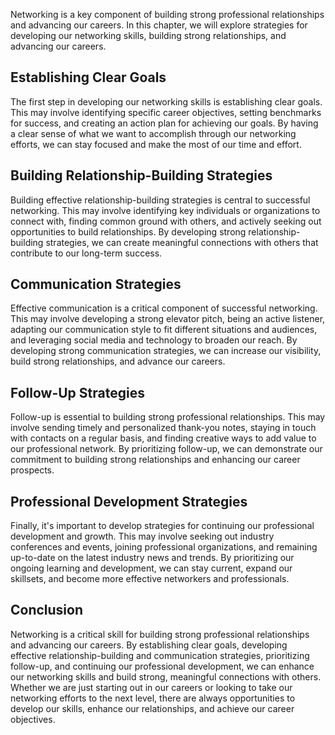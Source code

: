 
Networking is a key component of building strong professional relationships and advancing our careers. In this chapter, we will explore strategies for developing our networking skills, building strong relationships, and advancing our careers.

Establishing Clear Goals
------------------------

The first step in developing our networking skills is establishing clear goals. This may involve identifying specific career objectives, setting benchmarks for success, and creating an action plan for achieving our goals. By having a clear sense of what we want to accomplish through our networking efforts, we can stay focused and make the most of our time and effort.

Building Relationship-Building Strategies
-----------------------------------------

Building effective relationship-building strategies is central to successful networking. This may involve identifying key individuals or organizations to connect with, finding common ground with others, and actively seeking out opportunities to build relationships. By developing strong relationship-building strategies, we can create meaningful connections with others that contribute to our long-term success.

Communication Strategies
------------------------

Effective communication is a critical component of successful networking. This may involve developing a strong elevator pitch, being an active listener, adapting our communication style to fit different situations and audiences, and leveraging social media and technology to broaden our reach. By developing strong communication strategies, we can increase our visibility, build strong relationships, and advance our careers.

Follow-Up Strategies
--------------------

Follow-up is essential to building strong professional relationships. This may involve sending timely and personalized thank-you notes, staying in touch with contacts on a regular basis, and finding creative ways to add value to our professional network. By prioritizing follow-up, we can demonstrate our commitment to building strong relationships and enhancing our career prospects.

Professional Development Strategies
-----------------------------------

Finally, it's important to develop strategies for continuing our professional development and growth. This may involve seeking out industry conferences and events, joining professional organizations, and remaining up-to-date on the latest industry news and trends. By prioritizing our ongoing learning and development, we can stay current, expand our skillsets, and become more effective networkers and professionals.

Conclusion
----------

Networking is a critical skill for building strong professional relationships and advancing our careers. By establishing clear goals, developing effective relationship-building and communication strategies, prioritizing follow-up, and continuing our professional development, we can enhance our networking skills and build strong, meaningful connections with others. Whether we are just starting out in our careers or looking to take our networking efforts to the next level, there are always opportunities to develop our skills, enhance our relationships, and achieve our career objectives.
